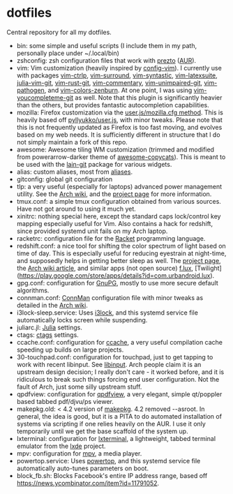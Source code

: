 dotfiles
========

Central repository for all my dotfiles.

* bin: some simple and useful scripts (I include them in my path, personally place under ~/.local/bin)
* zshconfig: zsh configuration files that work with [prezto](https://github.com/sorin-ionescu/prezto) ([AUR](https://aur.archlinux.org/packages/prezto-git)).
* vim: Vim customization (heavily inspired by [config-vim](https://github.com/mattjj/config-vim)).
I currently use with packages [vim-ctrlp](https://www.archlinux.org/packages/community/any/vim-ctrlp), [vim-surround](https://www.archlinux.org/packages/community/any/vim-surround), [vim-syntastic](https://www.archlinux.org/packages/community/any/vim-syntastic), [vim-latexsuite](https://www.archlinux.org/packages/community/any/vim-latexsuite), [julia-vim-git](https://aur.archlinux.org/packages/julia-vim-git), [vim-rust-git](https://aur.archlinux.org/packages/vim-rust-git), [vim-commentary](https://aur.archlinux.org/packages/vim-commentary), [vim-unimpaired-git](https://aur.archlinux.org/packages/vim-unimpaired-git), [vim-pathogen](https://aur.archlinux.org/packages/vim-pathogen), and [vim-colors-zenburn](https://aur.archlinux.org/packages/vim-colors-zenburn).
At one point, I was using [vim-youcompleteme-git](https://aur.archlinux.org/packages/vim-youcompleteme-git) as well. Note that this plugin is significantly heavier than the others, but provides fantastic autocompletion capabilities.
* mozilla: Firefox customization via the [user.js/mozilla.cfg method](https://wiki.archlinux.org/index.php/Firefox). This is heavily based off [pyllyukko/user.js](https://github.com/pyllyukko/user.js), with minor tweaks. Please note that this is not frequently updated as Firefox is too fast moving, and evolves based on my web needs. It is sufficiently different in structure that I do not simply maintain a fork of this repo.
* awesome: Awesome tiling WM customization (trimmed and modified from powerarrow-darker theme of [awesome-copycats](https://github.com/copycat-killer/awesome-copycats)).
This is meant to be used with the [lain-git](https://aur.archlinux.org/packages/lain-git) package for various widgets.
* alias: custom aliases, most from [aliases](https://gist.github.com/anonymous/a9055e30f97bd19645c2).
* gitconfig: global git configuration
* tlp: a very useful (especially for laptops) advanced power management utility. See the [Arch wiki](https://wiki.archlinux.org/index.php/TLP), and the [project page](http://linrunner.de/en/tlp/tlp.html) for more information.
* tmux.conf: a simple tmux configuration obtained from various sources. Have not got around to using it much yet.
* xinitrc: nothing special here, except the standard caps lock/control key mapping especially useful for Vim. Also contains a hack for redshift, since provided systemd unit fails on my Arch laptop.
* racketrc: configuration file for the [Racket](http://racket-lang.org/) programming language.
* redshift.conf: a nice tool for shifting the color spectrum of light based on time of day. This is especially useful for reducing eyestrain at night-time, and supposedly helps in getting better sleep as well. The [project page](https://github.com/jonls/redshift), the [Arch wiki article](https://wiki.archlinux.org/index.php/Redshift), and similar apps (not open source) [f.lux](https://justgetflux.com), [Twilight] (https://play.google.com/store/apps/details?id=com.urbandroid.lux).
* gpg.conf: configuration for [GnuPG](https://gnupg.org), mostly to use more secure default algorithms.
* connman.conf: [ConnMan](https://01.org/connman) configuration file with minor tweaks as detailed in the [Arch wiki](https://wiki.archlinux.org/index.php/Connman).
* i3lock-sleep.service: Uses [i3lock](https://github.com/popoffka/i3lock), and this systemd service file automatically locks screen while suspending.
* juliarc.jl: [Julia](https://julialang.org) settings.
* ctags: [ctags](https://en.wikipedia.org/wiki/Ctags) settings.
* ccache.conf: configuration for [ccache](https://ccache.samba.org), a very useful compilation cache speeding up builds on large projects.
* 30-touchpad.conf: configuration for touchpad, just to get tapping to work with recent libinput. See [libinput](https://wiki.archlinux.org/index.php/Libinput). Arch people claim it is an upstream design decision; I really don't care - it worked before, and it is ridiculous to break such things forcing end user configuration. Not the fault of Arch, just some silly upstream stuff.
* qpdfview: configuration for [qpdfview](https://launchpad.net/qpdfview), a very elegant, simple qt/poppler based tabbed pdf/djvu/ps viewer.
* makepkg.old: < 4.2 version of [makepkg](https://wiki.archlinux.org/index.php/Makepkg). 4.2 removed --asroot. In general, the idea is good, but it is a PITA to do automated installation of systems via scripting if one relies heavily on the AUR. I use it only temporarily until we get the base scaffold of the system up.
* lxterminal: configuration for [lxterminal](https://github.com/lxde/lxterminal), a lightweight, tabbed terminal emulator from the [lxde](http://lxde.org) project.
* mpv: configuration for [mpv](https://mpv.io/), a media player.
* powertop.service: Uses [powertop](https://01.org/powertop), and this systemd service file automatically auto-tunes parameters on boot.
* block_fb.sh: Blocks Facebook's entire IP address range, based off https://news.ycombinator.com/item?id=11791052.
